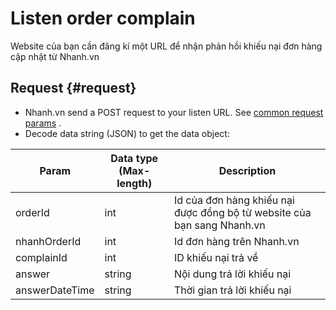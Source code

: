 # Listen order complain

Website của bạn cần đăng kí một URL để nhận phản hồi khiếu nại đơn hàng cập nhật từ Nhanh.vn

## Request {#request}

* Nhanh.vn send a POST request to your listen URL. See
  [common request params](/docs/api.md#request)
  .
* Decode data string \(JSON\) to get the data object:

Param	| Data type (Max-length)|Description
----|---- |----
orderId|int|Id của đơn hàng khiếu nại được đồng bộ từ website của bạn sang Nhanh.vn
nhanhOrderId | int | Id đơn hàng trên Nhanh.vn
complainId| int | ID khiếu nại trả về
answer | string | Nội dung trả lời khiếu nại
answerDateTime | string | Thời gian trả lời khiếu nại







